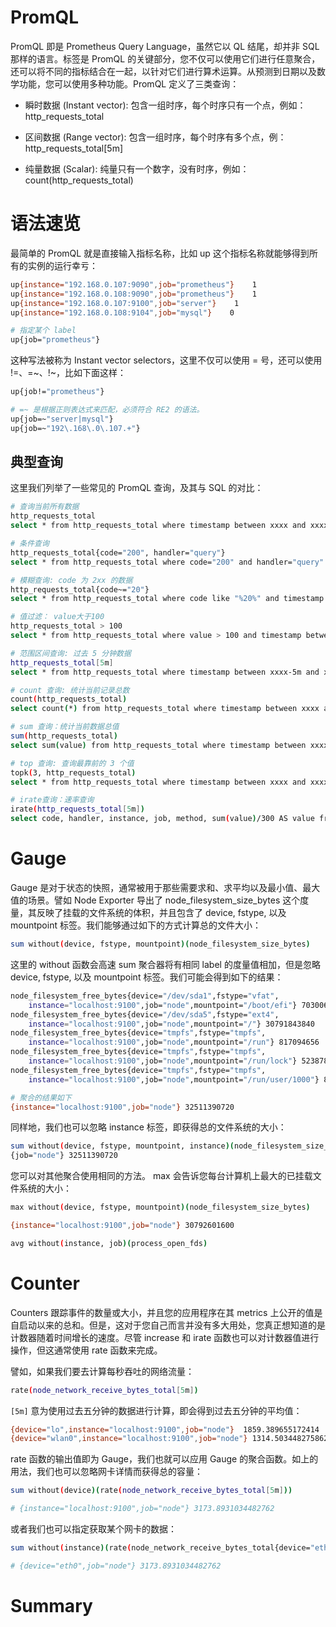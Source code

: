 # PromQL

PromQL 即是 Prometheus Query Language，虽然它以 QL 结尾，却并非 SQL 那样的语言。标签是 PromQL 的关键部分，您不仅可以使用它们进行任意聚合，还可以将不同的指标结合在一起，以针对它们进行算术运算。从预测到日期以及数学功能，您可以使用多种功能。PromQL 定义了三类查询：

- 瞬时数据 (Instant vector): 包含一组时序，每个时序只有一个点，例如：http_requests_total

- 区间数据 (Range vector): 包含一组时序，每个时序有多个点，例：http_requests_total[5m]

- 纯量数据 (Scalar): 纯量只有一个数字，没有时序，例如：count(http_requests_total)

# 语法速览

最简单的 PromQL 就是直接输入指标名称，比如 up 这个指标名称就能够得到所有的实例的运行幸亏：

```sh
up{instance="192.168.0.107:9090",job="prometheus"}    1
up{instance="192.168.0.108:9090",job="prometheus"}    1
up{instance="192.168.0.107:9100",job="server"}    1
up{instance="192.168.0.108:9104",job="mysql"}    0

# 指定某个 label
up{job="prometheus"}
```

这种写法被称为 Instant vector selectors，这里不仅可以使用 = 号，还可以使用 !=、=~、!~，比如下面这样：

```sh
up{job!="prometheus"}

# =~ 是根据正则表达式来匹配，必须符合 RE2 的语法。
up{job=~"server|mysql"}
up{job=~"192\.168\.0\.107.+"}
```

## 典型查询

这里我们列举了一些常见的 PromQL 查询，及其与 SQL 的对比：

```sh
# 查询当前所有数据
http_requests_total
select * from http_requests_total where timestamp between xxxx and xxxx

# 条件查询
http_requests_total{code="200", handler="query"}
select * from http_requests_total where code="200" and handler="query" and timestamp between xxxx and xxxx

# 模糊查询: code 为 2xx 的数据
http_requests_total{code~="20"}
select * from http_requests_total where code like "%20%" and timestamp between xxxx and xxxx

# 值过滤： value大于100
http_requests_total > 100
select * from http_requests_total where value > 100 and timestamp between xxxx and xxxx

# 范围区间查询: 过去 5 分钟数据
http_requests_total[5m]
select * from http_requests_total where timestamp between xxxx-5m and xxxx

# count 查询: 统计当前记录总数
count(http_requests_total)
select count(*) from http_requests_total where timestamp between xxxx and xxxx

# sum 查询：统计当前数据总值
sum(http_requests_total)
select sum(value) from http_requests_total where timestamp between xxxx and xxxx

# top 查询: 查询最靠前的 3 个值
topk(3, http_requests_total)
select * from http_requests_total where timestamp between xxxx and xxxx order by value desc limit 3

# irate查询：速率查询
irate(http_requests_total[5m])
select code, handler, instance, job, method, sum(value)/300 AS value from http_requests_total where timestamp between xxxx and xxxx group by code, handler, instance, job, method;
```

# Gauge

Gauge 是对于状态的快照，通常被用于那些需要求和、求平均以及最小值、最大值的场景。譬如 Node Exporter 导出了 node_filesystem_size_bytes 这个度量，其反映了挂载的文件系统的体积，并且包含了 device, fstype, 以及 mountpoint 标签。我们能够通过如下的方式计算总的文件大小：

```sh
sum without(device, fstype, mountpoint)(node_filesystem_size_bytes)
```

这里的 without 函数会高速 sum 聚合器将有相同 label 的度量值相加，但是忽略 device, fstype, 以及 mountpoint 标签。我们可能会得到如下的结果：

```sh
node_filesystem_free_bytes{device="/dev/sda1",fstype="vfat",
    instance="localhost:9100",job="node",mountpoint="/boot/efi"} 70300672
node_filesystem_free_bytes{device="/dev/sda5",fstype="ext4",
    instance="localhost:9100",job="node",mountpoint="/"} 30791843840
node_filesystem_free_bytes{device="tmpfs",fstype="tmpfs",
    instance="localhost:9100",job="node",mountpoint="/run"} 817094656
node_filesystem_free_bytes{device="tmpfs",fstype="tmpfs",
    instance="localhost:9100",job="node",mountpoint="/run/lock"} 5238784
node_filesystem_free_bytes{device="tmpfs",fstype="tmpfs",
    instance="localhost:9100",job="node",mountpoint="/run/user/1000"} 826912768

# 聚合的结果如下
{instance="localhost:9100",job="node"} 32511390720
```

同样地，我们也可以忽略 instance 标签，即获得总的文件系统的大小：

```sh
sum without(device, fstype, mountpoint, instance)(node_filesystem_size_bytes)
{job="node"} 32511390720
```

您可以对其他聚合使用相同的方法。 max 会告诉您每台计算机上最大的已挂载文件系统的大小：

```sh
max without(device, fstype, mountpoint)(node_filesystem_size_bytes)

{instance="localhost:9100",job="node"} 30792601600

avg without(instance, job)(process_open_fds)
```

# Counter

Counters 跟踪事件的数量或大小，并且您的应用程序在其 metrics 上公开的值是自启动以来的总和。但是，这对于您自己而言并没有多大用处，您真正想知道的是计数器随着时间增长的速度。尽管 increase 和 irate 函数也可以对计数器值进行操作，但这通常使用 rate 函数来完成。

譬如，如果我们要去计算每秒吞吐的网络流量：

```sh
rate(node_network_receive_bytes_total[5m])
```

`[5m]` 意为使用过去五分钟的数据进行计算，即会得到过去五分钟的平均值：

```sh
{device="lo",instance="localhost:9100",job="node"}  1859.389655172414
{device="wlan0",instance="localhost:9100",job="node"} 1314.5034482758622
```

rate 函数的输出值即为 Gauge，我们也就可以应用 Gauge 的聚合函数。如上的用法，我们也可以忽略网卡详情而获得总的容量：

```sh
sum without(device)(rate(node_network_receive_bytes_total[5m]))

# {instance="localhost:9100",job="node"} 3173.8931034482762
```

或者我们也可以指定获取某个网卡的数据：

```sh
sum without(instance)(rate(node_network_receive_bytes_total{device="eth0"}[5m]))

# {device="eth0",job="node"} 3173.8931034482762
```

# Summary
